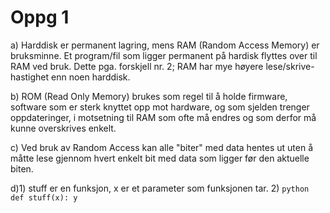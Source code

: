 Oppg 1
========

a) Harddisk er permanent lagring, mens RAM (Random Access Memory) er bruksminne. Et program/fil som ligger permanent på hardisk flyttes over til RAM ved bruk. Dette pga. forskjell nr. 2; RAM har mye høyere lese/skrive-hastighet enn noen harddisk.

b) ROM (Read Only Memory) brukes som regel til å holde firmware, software som er sterk knyttet opp mot hardware, og som sjelden trenger oppdateringer, i motsetning til RAM som ofte må endres og som derfor må kunne overskrives enkelt.

c) Ved bruk av Random Access kan alle "biter" med data hentes ut uten å måtte lese gjennom hvert enkelt bit med data som ligger før den aktuelle biten.

d)1) stuff er en funksjon, x er et parameter som funksjonen tar.
  2) 
      ```python
      def stuff(x):
        y
      ```
